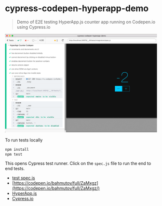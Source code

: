 # cypress-codepen-hyperapp-demo

> Demo of E2E testing HyperApp.js counter app running on Codepen.io using Cypress.io

![All tests passed](all-tests.png)

To run tests locally

```
npm install
npm test
```

This opens Cypress test runner. Click on the `spec.js` file to run the end to end tests.

- [test spec.js](cypress/integration/spec.js)
- [https://codepen.io/bahmutov/full/ZaMxgz](https://codepen.io/bahmutov/full/ZaMxgz/)
- [HyperApp.js](https://hyperapp.js.org/)
- [Cypress.io](https://www.cypress.io/)
